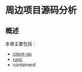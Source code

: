# 周边项目源码分析

## 概述

本章主要包括：

- [client-go](./client-go/README.md)
- [runc](./runc/README.md)
- containerd


